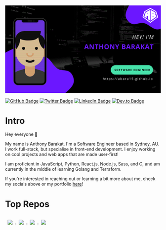 [![Anthony's GitHub Banner](./assets/GitHubBanner.png)](https://abara15.github.io)

[![GitHub Badge](https://img.shields.io/badge/GitHub-100000?style=for-the-badge&logo=github&logoColor=white)](https://github.com/abara15)
[![Twitter Badge](https://img.shields.io/badge/Twitter-1DA1F2?style=for-the-badge&logo=twitter&logoColor=white)](https://twitter.com/abara_15)
[![LinkedIn Badge](https://img.shields.io/badge/LinkedIn-0077B5?style=for-the-badge&logo=linkedin&logoColor=white)](https://www.linkedin.com/in/anthony-barakat)
[![Dev.to Badge](https://img.shields.io/badge/dev.to-0A0A0A?style=for-the-badge&logo=devdotto&logoColor=white)](https://dev.to/abara15)


# Intro
Hey everyone 👋

My name is Anthony Barakat. I'm a Software Engineer based in Sydney, AU. I work full-stack, but specialise in front-end development. I enjoy working on cool projects and web apps that are made user-first!

I am proficient in JavaScript, Python, React.js, Node.js, Sass, and C, and am currently in the middle of learning Golang and Terraform.

If you're interested in reaching out or learning a bit more about me, check my socials above or my portfolio [here](https://abara15.github.io)!

# Top Repos

<a href="https://github.com/abara15/ArticleAPI-python">
  <img align="center" style="margin:1rem 0.5rem" src="https://github-readme-stats.vercel.app/api/pin/?username=abara15&repo=ArticleAPI-python&title_color=FFFFFF&text_color=FFFFFF&icon_color=FFFFFF&bg_color=202632" />
</a>

<a href="https://github.com/abara15/simple-search-engine">
  <img align="center" style="margin:1rem 0.5rem" src="https://github-readme-stats.vercel.app/api/pin/?username=abara15&repo=simple-search-engine&title_color=FFFFFF&text_color=FFFFFF&icon_color=FFFFFF&bg_color=202632" />
</a>

<a href="https://github.com/abara15/information-retrieval">
  <img align="center" style="margin:1rem 0.5rem" src="https://github-readme-stats.vercel.app/api/pin/?username=abara15&repo=information-retrieval&title_color=FFFFFF&text_color=FFFFFF&icon_color=FFFFFF&bg_color=202632" />
</a>

<a href="https://github.com/abara15/abara15.github.io">
  <img align="center" style="margin:1rem 0.5rem" src="https://github-readme-stats.vercel.app/api/pin/?username=abara15&repo=abara15.github.io&title_color=FFFFFF&text_color=FFFFFF&icon_color=FFFFFF&bg_color=202632" />
</a>

<!-- GitHub Stats -- >

<a href="https://github.com/braydoncoyer">
  <img align="center" style="margin:0.5rem" src="https://github-readme-stats.vercel.app/api/top-langs/?username=braydoncoyer&hide=html,css&title_color=ffffff&text_color=c9cacc&icon_color=4AB197&bg_color=1A2B34" />
</a>

<a href="https://github.com/braydoncoyer">
  <img align="center" style="margin:0.5rem" src="https://github-readme-stats.vercel.app/api?username=braydoncoyer&show_icons=true&line_height=27&count_private=true&title_color=ffffff&text_color=c9cacc&icon_color=4AB097&bg_color=1A2B34" alt="Braydon's GitHub Stats" />
</a>

<!-- 
- 👋 Hi, I’m @abara15
- 👀 I’m interested in ...
- 🌱 I’m currently learning ...
- 💞️ I’m looking to collaborate on ...
- 📫 How to reach me ... -->

<!---
abara15/abara15 is a ✨ special ✨ repository because its `README.md` (this file) appears on your GitHub profile.
You can click the Preview link to take a look at your changes.
--->
